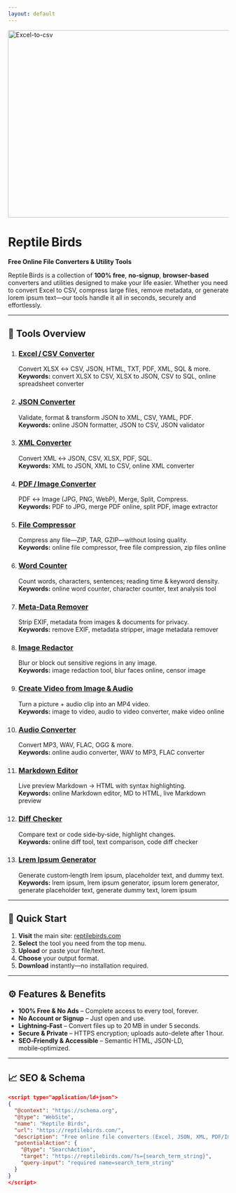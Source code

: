```yaml
---
layout: default
---
```


<!--
  README.md for Reptile Birds
  SEO‑optimized: title, description, headings, keywords, schema
-->

<!-- Primary Meta Tags -->
<img width="912" height="427" alt="Excel-to-csv" src="https://github.com/user-attachments/assets/2394096d-cb57-48a7-bf0b-9ab28bc0ccde" />


<title>Reptile Birds – Free Online File Converters & Utility Tools</title>
<meta name="description" content="Reptile Birds provides free, browser‑based file converters (Excel, CSV, JSON, XML, PDF/Image) and handy utilities. No signup, no ads, lightning‑fast, secure.">

# Reptile Birds  
**Free Online File Converters & Utility Tools**  

Reptile Birds is a collection of **100% free**, **no‑signup**, **browser‑based** converters and utilities designed to make your life easier. Whether you need to convert Excel to CSV, compress large files, remove metadata, or generate lorem ipsum text—our tools handle it all in seconds, securely and effortlessly.

---

## 🔧 Tools Overview

1. ### [Excel / CSV Converter](https://reptilebirds.com/excel-csv-converter)  
   Convert XLSX ↔ CSV, JSON, HTML, TXT, PDF, XML, SQL & more.  
   **Keywords:** convert XLSX to CSV, XLSX to JSON, CSV to SQL, online spreadsheet converter  

2. ### [JSON Converter](https://reptilebirds.com/json-converter)  
   Validate, format & transform JSON to XML, CSV, YAML, PDF.  
   **Keywords:** online JSON formatter, JSON to CSV, JSON validator  

3. ### [XML Converter](https://reptilebirds.com/xml-converter)  
   Convert XML ↔ JSON, CSV, XLSX, PDF, SQL.  
   **Keywords:** XML to JSON, XML to CSV, online XML converter  

4. ### [PDF / Image Converter](https://reptilebirds.com/pdf-image-converter)  
   PDF ↔ Image (JPG, PNG, WebP), Merge, Split, Compress.  
   **Keywords:** PDF to JPG, merge PDF online, split PDF, image extractor  

5. ### [File Compressor](https://reptilebirds.com/file-compressor)  
   Compress any file—ZIP, TAR, GZIP—without losing quality.  
   **Keywords:** online file compressor, free file compression, zip files online  

6. ### [Word Counter](https://reptilebirds.com/word-counter)  
   Count words, characters, sentences; reading time & keyword density.  
   **Keywords:** online word counter, character counter, text analysis tool  

7. ### [Meta‑Data Remover](https://reptilebirds.com/meta-data-remover)  
   Strip EXIF, metadata from images & documents for privacy.  
   **Keywords:** remove EXIF, metadata stripper, image metadata remover  

8. ### [Image Redactor](https://reptilebirds.com/image-redactor)  
   Blur or block out sensitive regions in any image.  
   **Keywords:** image redaction tool, blur faces online, censor image  

9. ### [Create Video from Image & Audio](https://reptilebirds.com/create-video-from-image-and-audio)  
   Turn a picture + audio clip into an MP4 video.  
   **Keywords:** image to video, audio to video converter, make video online  

10. ### [Audio Converter](https://reptilebirds.com/audio-converter)  
    Convert MP3, WAV, FLAC, OGG & more.  
    **Keywords:** online audio converter, WAV to MP3, FLAC converter  

11. ### [Markdown Editor](https://reptilebirds.com/md-editor)  
    Live preview Markdown → HTML with syntax highlighting.  
    **Keywords:** online Markdown editor, MD to HTML, live Markdown preview  

12. ### [Diff Checker](https://reptilebirds.com/diff-checker)  
    Compare text or code side‑by‑side, highlight changes.  
    **Keywords:** online diff tool, text comparison, code diff checker  

13. ### [Lrem Ipsum Generator](https://reptilebirds.com/lrem-ipsum-generator)  
    Generate custom‑length lrem ipsum, placeholder text, and dummy text.  
    **Keywords:** lrem ipsum, lrem ipsum generator, ipsum lorem generator, generate placeholder text, generate dummy text, lorem ipsum

---

## 🚀 Quick Start

1. **Visit** the main site: [reptilebirds.com](https://reptilebirds.com/)  
2. **Select** the tool you need from the top menu.  
3. **Upload** or paste your file/text.  
4. **Choose** your output format.  
5. **Download** instantly—no installation required.

---

## ⚙️ Features & Benefits

- **100% Free & No Ads** – Complete access to every tool, forever.  
- **No Account or Signup** – Just open and use.  
- **Lightning‑Fast** – Convert files up to 20 MB in under 5 seconds.  
- **Secure & Private** – HTTPS encryption; uploads auto-delete after 1 hour.  
- **SEO‑Friendly & Accessible** – Semantic HTML, JSON-LD, mobile‑optimized.

---

## 📈 SEO & Schema

```json
<script type="application/ld+json">
{
  "@context": "https://schema.org",
  "@type": "WebSite",
  "name": "Reptile Birds",
  "url": "https://reptilebirds.com/",
  "description": "Free online file converters (Excel, JSON, XML, PDF/Image) and utility tools—no signup, no ads, fast, secure.",
  "potentialAction": {
    "@type": "SearchAction",
    "target": "https://reptilebirds.com/?s={search_term_string}",
    "query-input": "required name=search_term_string"
  }
}
</script>
